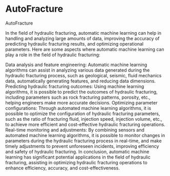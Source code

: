 # AutoFracture
AutoFracture



In the field of hydraulic fracturing, automatic machine learning can help in handling and analyzing large amounts of data, improving the accuracy of predicting hydraulic fracturing results, and optimizing operational parameters. Here are some aspects where automatic machine learning can play a role in the field of hydraulic fracturing:

Data analysis and feature engineering: Automatic machine learning algorithms can assist in analyzing various data generated during the hydraulic fracturing process, such as geological, seismic, fluid mechanics data, automatically generating features, and reducing data dimensions.
Predicting hydraulic fracturing outcomes: Using machine learning algorithms, it is possible to predict the outcomes of hydraulic fracturing, including parameters such as rock fracturing patterns, porosity, etc., helping engineers make more accurate decisions.
Optimizing parameter configurations: Through automated machine learning algorithms, it is possible to optimize the configuration of hydraulic fracturing parameters, such as the ratio of fracturing fluid, injection speed, injection volume, etc., to achieve more efficient and cost-effective hydraulic fracturing operations.
Real-time monitoring and adjustments: By combining sensors and automated machine learning algorithms, it is possible to monitor changes in parameters during the hydraulic fracturing process in real-time, and make timely adjustments to prevent unforeseen incidents, improving efficiency and safety of hydraulic fracturing.
In conclusion, automatic machine learning has significant potential applications in the field of hydraulic fracturing, assisting in optimizing hydraulic fracturing operations to enhance efficiency, accuracy, and cost-effectiveness.
